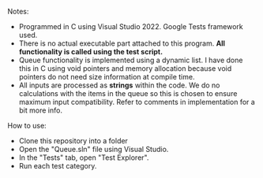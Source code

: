 Notes:
- Programmed in C using Visual Studio 2022. Google Tests framework used.
- There is no actual executable part attached to this program. **All functionality is called using the test script.**
- Queue functionality is implemented using a dynamic list. I have done this in C using void pointers and memory allocation because void pointers do not need size information at compile time.
- All inputs are processed as **strings** within the code. We do no calculations with the items in the queue so this is chosen to ensure maximum input compatibility. Refer to comments in implementation for a bit more info.

How to use:
- Clone this repository into a folder
- Open the "Queue.sln" file using Visual Studio.
- In the "Tests" tab, open "Test Explorer".
- Run each test category.
